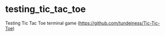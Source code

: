 # testing_tic_tac_toe
Testing Tic Tac Toe terminal game (https://github.com/tundeiness/Tic-Tic-Toe)
